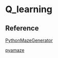 # Q_learning

## Reference
[PythonMazeGenerator](https://github.com/tonypdavis/PythonMazeGenerator)

[pyamaze](https://github.com/MAN1986/pyamaze)
